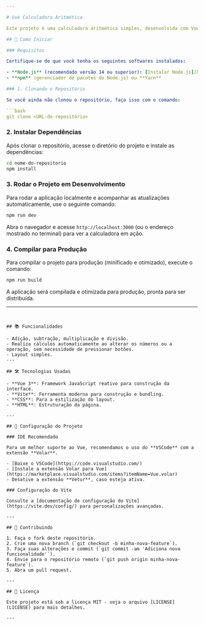 ```yaml
---

# Vue Calculadora Aritmética

Este projeto é uma calculadora aritmética simples, desenvolvida com Vue 3. A aplicação permite realizar operações aritméticas básicas, como soma, subtração, multiplicação e divisão, de forma interativa e sem a necessidade de clicar em botões.

## 🚀 Como Iniciar

### Requisitos

Certifique-se de que você tenha os seguintes softwares instalados:

- **Node.js** (recomendado versão 14 ou superior): [Instalar Node.js](https://nodejs.org/)
- **npm** (gerenciador de pacotes do Node.js) ou **Yarn**

### 1. Clonando o Repositório

Se você ainda não clonou o repositório, faça isso com o comando:

```bash
git clone <URL-do-repositório>
```

### 2. Instalar Dependências

Após clonar o repositório, acesse o diretório do projeto e instale as dependências:

```bash
cd nome-do-repositorio
npm install
```

### 3. Rodar o Projeto em Desenvolvimento

Para rodar a aplicação localmente e acompanhar as atualizações automaticamente, use o seguinte comando:

```bash
npm run dev
```

Abra o navegador e acesse `http://localhost:3000` (ou o endereço mostrado no terminal) para ver a calculadora em ação.

### 4. Compilar para Produção

Para compilar o projeto para produção (minificado e otimizado), execute o comando:

```bash
npm run build
```

A aplicação será compilada e otimizada para produção, pronta para ser distribuída.

---
```


## 📚 Funcionalidades

- Adição, subtração, multiplicação e divisão.
- Realiza cálculos automaticamente ao alterar os números ou a operação, sem necessidade de pressionar botões.
- Layout simples.
---

## 🛠 Tecnologias Usadas

- **Vue 3**: Framework JavaScript reativo para construção da interface.
- **Vite**: Ferramenta moderna para construção e bundling.
- **CSS**: Para a estilização do layout.
- **HTML**: Estruturação da página.

---

## 🔧 Configuração do Projeto

### IDE Recomendado

Para um melhor suporte ao Vue, recomendamos o uso do **VSCode** com a extensão **Volar**.

- [Baixe o VSCode](https://code.visualstudio.com/)
- [Instale a extensão Volar para Vue](https://marketplace.visualstudio.com/items?itemName=Vue.volar)
- Desative a extensão **Vetur**, caso esteja ativa.

### Configuração do Vite

Consulte a [documentação de configuração do Vite](https://vite.dev/config/) para personalizações avançadas.

---

## 🤝 Contribuindo

1. Faça o fork deste repositório.
2. Crie uma nova branch (`git checkout -b minha-nova-feature`).
3. Faça suas alterações e commit (`git commit -am 'Adiciona nova funcionalidade'`).
4. Envie para o repositório remoto (`git push origin minha-nova-feature`).
5. Abra um pull request.

---

## 📄 Licença

Este projeto está sob a licença MIT - veja o arquivo [LICENSE](LICENSE) para mais detalhes.

---
